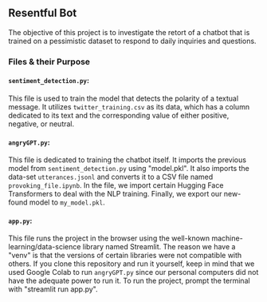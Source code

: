 ## Resentful Bot

The objective of this project is to investigate the retort of a chatbot that is trained on a pessimistic dataset to respond to daily inquiries and questions.

### Files & their Purpose

#### `sentiment_detection.py`:
This file is used to train the model that detects the polarity of a textual message. It utilizes `twitter_training.csv` as its data, which has a column dedicated to its text and the corresponding value of either positive, negative, or neutral.

#### `angryGPT.py`:
This file is dedicated to training the chatbot itself. It imports the previous model from `sentiment_detection.py` using "model.pkl". It also imports the data-set `utterances.jsonl` and converts it to a CSV file named `provoking_file.ipynb`. In the file, we import certain Hugging Face Transformers to deal with the NLP training. Finally, we export our new-found model to `my_model.pkl`.

#### `app.py`:
This file runs the project in the browser using the well-known machine-learning/data-science library named Streamlit. The reason we have a "venv" is that the versions of certain libraries were not compatible with others. If you clone this repository and run it yourself, keep in mind that we used Google Colab to run `angryGPT.py` since our personal computers did not have the adequate power to run it. To run the project, prompt the terminal with "streamlit run app.py".
